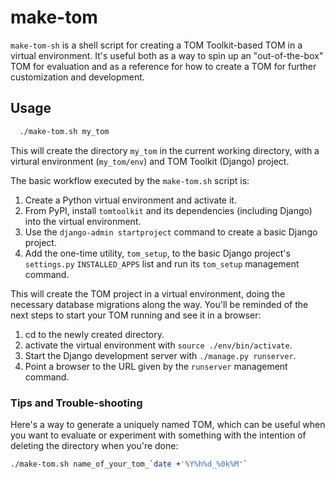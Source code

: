 # make-tom

`make-tom-sh` is a shell script for creating a TOM Toolkit-based TOM in a virtual environment. It's useful both as a way to spin up an "out-of-the-box" TOM for evaluation and as a reference for how to create a TOM for further customization and development.

## Usage
```bash
  ./make-tom.sh my_tom
```
This will create the directory `my_tom` in the current working directory, with a virtural environment (`my_tom/env`) and TOM Toolkit (Django) project.

The basic workflow executed by the `make-tom.sh` script is:
1. Create a Python virtual environment and activate it.
2. From PyPI, install `tomtoolkit` and its dependencies (including Django) into the virtual environment.
3. Use the `django-admin startproject` command to create a basic Django project.
4. Add the one-time utility, `tom_setup`, to the basic Django project's `settings.py` `INSTALLED_APPS` list and run its `tom_setup` management command.

This will create the TOM project in a virtual environment, doing the necessary database migrations along the way. You'll be reminded of the next steps to start your TOM running and see it in a browser:
1. cd to the newly created directory.
2. activate the virtual environment with `source ./env/bin/activate`.
3. Start the Django development server with `./manage.py runserver`.
4. Point a browser to the URL given by the `runserver` management command.

### Tips and Trouble-shooting

Here's a way to generate a uniquely named TOM, which can be useful when you want to evaluate or experiment with something with the intention of deleting the directory when you're done:
```bash
./make-tom.sh name_of_your_tom_`date +'%Y%h%d_%0k%M'`
```
